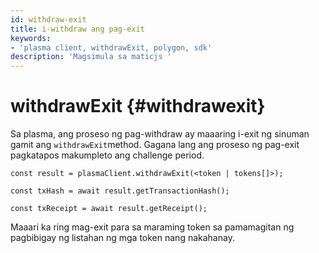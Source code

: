 ```yaml
---
id: withdraw-exit
title: i-withdraw ang pag-exit
keywords:
- 'plasma client, withdrawExit, polygon, sdk'
description: 'Magsimula sa maticjs '
---
```


# withdrawExit {#withdrawexit}

Sa plasma, ang proseso ng pag-withdraw ay maaaring i-exit ng sinuman gamit ang `withdrawExit`method. Gagana lang ang proseso ng pag-exit pagkatapos makumpleto ang challenge period.

```
const result = plasmaClient.withdrawExit(<token | tokens[]>);

const txHash = await result.getTransactionHash();

const txReceipt = await result.getReceipt();

```

Maaari ka ring mag-exit para sa maraming token sa pamamagitan ng pagbibigay ng listahan ng mga token nang nakahanay.
